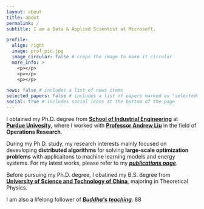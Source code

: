 ```yaml
---
layout: about
title: about
permalink: /
subtitle: I am a Data & Applied Scientist at Microsoft. 

profile:
  align: right
  image: prof_pic.jpg
  image_circular: false # crops the image to make it circular
  more_info: >
    <p></p>
    <p></p>
    <p></p>

news: false # includes a list of news items
selected_papers: false # includes a list of papers marked as "selected={true}"
social: true # includes social icons at the bottom of the page
---
```


I obtained my Ph.D. degree from **[School of Industrial Engineering](http://engineering.purdue.edu/IE)** at **[Purdue Univesity](http://www.purdue.edu)**, where I worked with **[Professor Andrew Liu](https://engineering.purdue.edu/Intel2Grid/about)** in the field of **Operations Research**.

During my Ph.D. study, my research interests mainly focused on devevloping **distributed algorithms** for solving **large-scale optimization problems** with applicaitons to machine learning models and energy systems. For my latest works, please refer to my ***[publications page](https://bigruntheory.github.io/publications/)***.

Before pursuing my Ph.D. degree, I obatined my B.S. degree from **[University of Science and Technology of China](http://en.ustc.edu.cn/)**, majoring in Theoretical Physics.

I am also a lifelong follower of ***[Buddha's teaching](https://bigruntheory.github.io/teaching/)***.
88
